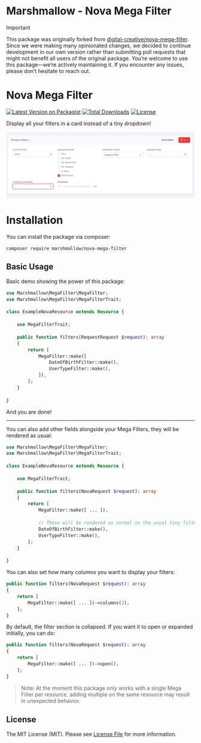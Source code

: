 # Marshmallow - Nova Mega Filter

> [!important]
> This package was originally forked from [digital-creative/nova-mega-filter](<[https://github.com/dcasia/nova-mega-filter](https://github.com/dcasia/nova-mega-filter)>). Since we were making many opinionated changes, we decided to continue development in our own version rather than submitting pull requests that might not benefit all users of the original package. You’re welcome to use this package—we’re actively maintaining it. If you encounter any issues, please don’t hesitate to reach out.

# Nova Mega Filter

[![Latest Version on Packagist](https://img.shields.io/packagist/v/marshmallow/nova-mega-filter)](https://packagist.org/packages/marshmallow/nova-mega-filter)
[![Total Downloads](https://img.shields.io/packagist/dt/marshmallow/nova-mega-filter)](https://packagist.org/packages/marshmallow/nova-mega-filter)
[![License](https://img.shields.io/packagist/l/marshmallow/nova-mega-filter)](https://github.com/marshmallow-packages/nova-mega-filter/blob/main/LICENSE)

Display all your filters in a card instead of a tiny dropdown!

<picture>
  <source media="(prefers-color-scheme: dark)" srcset="https://raw.githubusercontent.com/marshmallow-packages/nova-mega-filter/main/screenshots/dark.png">
  <img alt="Nova Mega Filter in Action" src="https://raw.githubusercontent.com/marshmallow-packages/nova-mega-filter/main/screenshots/light.png">
</picture>

# Installation

You can install the package via composer:

```shell
composer require marshmallow/nova-mega-filter
```

## Basic Usage

Basic demo showing the power of this package:

```php
use Marshmallow\MegaFilter\MegaFilter;
use Marshmallow\MegaFilter\MegaFilterTrait;

class ExampleNovaResource extends Resource {

    use MegaFilterTrait;

    public function filters(RequestRequest $request): array
    {
        return [
            MegaFilter::make([
                DateOfBirthFilter::make(),
                UserTypeFilter::make(),
            ]),
        ];
    }

}
```

And you are done!

---

You can also add other fields alongside your Mega Filters, they will be rendered as usual:

```php
use Marshmallow\MegaFilter\MegaFilter;
use Marshmallow\MegaFilter\MegaFilterTrait;

class ExampleNovaResource extends Resource {

    use MegaFilterTrait;

    public function filters(NovaRequest $request): array
    {
        return [
            MegaFilter::make([ ... ]),

            // These will be rendered as normal on the usual tiny filter dropdown
            DateOfBirthFilter::make(),
            UserTypeFilter::make(),
        ];
    }

}
```

You can also set how many columns you want to display your filters:

```php
public function filters(NovaRequest $request): array
{
    return [
        MegaFilter::make([ ... ])->columns(3),
    ];
}
```

By default, the filter section is collapsed. If you want it to open or expanded initially, you can do:

```php
public function filters(NovaRequest $request): array
{
    return [
        MegaFilter::make([ ... ])->open(),
    ];
}
```

> Note: At the moment this package only works with a single Mega Filter per resource, adding multiple on the same resource may result in unexpected behavior.

## License

The MIT License (MIT). Please see [License File](https://raw.githubusercontent.com/marshmallow-packages/nova-mega-filter/master/LICENSE) for more information.
